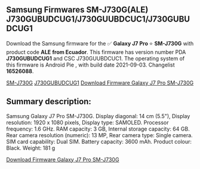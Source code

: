<h2>Samsung Firmwares SM-J730G(ALE) J730GUBUDCUG1/J730GUUBDCUC1/J730GUBUDCUG1</h2>
Download the Samsung firmware for the ✅ <strong>Galaxy J7 Pro </strong> ⭐ <strong>SM-J730G</strong> with product code <strong>ALE</strong> <strong> from Ecuador</strong>. This firmware has version number PDA <strong>J730GUBUDCUG1</strong> and CSC J730GUUBDCUC1. The operating system of this firmware is Android Pie , with build date 2021-09-03. Changelist <strong>16526088</strong>.


[SM-J730G](https://samfirm.shop/samsung/model/SM-J730G)
[J730GUBUDCUG1](https://samfirm.shop/samsung/pda/J730GUBUDCUG1)
[Download Firmware Galaxy J7 Pro SM-J730G](https://samfirm.shop/samsung/firmware/452610)
<h2>Summary description:</h2>
<p>Samsung Galaxy J7 Pro SM-J730G. Display diagonal: 14 cm (5.5"), Display resolution: 1920 x 1080 pixels, Display type: SAMOLED. Processor frequency: 1.6 GHz. RAM capacity: 3 GB, Internal storage capacity: 64 GB. Rear camera resolution (numeric): 13 MP, Rear camera type: Single camera. SIM card capability: Dual SIM. Battery capacity: 3600 mAh. Product colour: Black. Weight: 181 g</p>


[Download Firmware Galaxy J7 Pro SM-J730G](https://samfirm.shop/samsung/firmware/452610)
